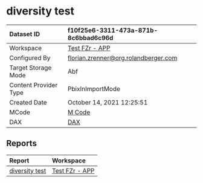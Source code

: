 



# diversity test

|Dataset ID|f10f25e6-3311-473a-871b-8c6bbad6c96d|
| :--- | :--- |
|Workspace|[Test FZr - APP](../Workspaces/Test-FZr---APP.md)|
|Configured By|florian.zrenner@org.rolandberger.com|
|Target Storage Mode|Abf|
|Content Provider Type|PbixInImportMode|
|Created Date|October 14, 2021 12:25:51|
|MCode|[M Code](./diversity-test/mcode.md)|
|DAX|[DAX](./diversity-test/dax.md)|

## Reports

|Report|Workspace|
| :--- | :--- |
|[diversity test](../Reports/diversity-test.md)|[Test FZr - APP](../Workspaces/Test-FZr---APP.md)|
